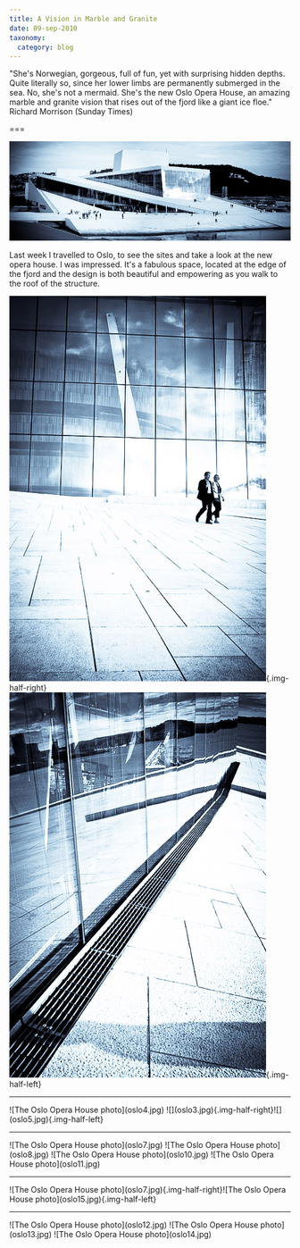 ```yaml
---
title: A Vision in Marble and Granite
date: 09-sep-2010
taxonomy:
  category: blog
---
```


"She's Norwegian, gorgeous, full of fun, yet with surprising hidden depths. Quite literally so, since her lower limbs are permanently submerged in the sea. No, she's not a mermaid. She's the new Oslo Opera House, an amazing marble and granite vision that rises out of the fjord like a giant ice floe." Richard Morrison (Sunday Times)

===

![The Oslo Opera House photo](oslo9.jpg)

Last week I travelled to Oslo, to see the sites and take a look at the new opera house.  I was impressed.   It's a fabulous space, located at the edge of the fjord and the design is both beautiful and empowering as you walk to the roof of the structure.

![](oslo1.jpg){.img-half-right}![](oslo2.jpg){.img-half-left}
<hr/>
![The Oslo Opera House photo](oslo4.jpg)
![](oslo3.jpg){.img-half-right}![](oslo5.jpg){.img-half-left}
<hr/>
![The Oslo Opera House photo](oslo7.jpg)
![The Oslo Opera House photo](oslo8.jpg)
![The Oslo Opera House photo](oslo10.jpg)
![The Oslo Opera House photo](oslo11.jpg)
<hr/>
![The Oslo Opera House photo](oslo7.jpg){.img-half-right}![The Oslo Opera House photo](oslo15.jpg){.img-half-left}
<hr/>
![The Oslo Opera House photo](oslo12.jpg)
![The Oslo Opera House photo](oslo13.jpg)
![The Oslo Opera House photo](oslo14.jpg)
